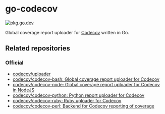 # go-codecov

<!-- [![CircleCI][circleci-badge]][circleci] -->
[![pkg.go.dev][pkg.go.dev-badge]][pkg.go.dev]
<!-- [![codecov.io][codecov-badge]][codecov] -->

Global coverage report uploader for [Codecov][Codecov] written in Go.


## Related repositories

### Official

- [codecov/uploader](https://github.com/codecov/uploader)
- [codecov/codecov-bash: Global coverage report uploader for Codecov](https://github.com/codecov/codecov-bash)
- [codecov/codecov-node: Global coverage report uploader for Codecov in NodeJS](https://github.com/codecov/codecov-node)
- [codecov/codecov-python: Python report uploader for Codecov](https://github.com/codecov/codecov-python)
- [codecov/codecov-ruby: Ruby uploader for Codecov](https://github.com/codecov/codecov-ruby)
- [codecov/codecov-perl: Backend for Codecov reporting of coverage](https://github.com/codecov/codecov-perl)


<!-- links -->
[Codecov]: https://codecov.io

<!-- badge links -->
[circleci]: https://app.circleci.com/pipelines/github/zchee/go-codecov
[pkg.go.dev]: https://pkg.go.dev/github.com/zchee/go-codecov
[codecov]: https://codecov.io/gh/zchee/go-codecov

[circleci-badge]: https://img.shields.io/circleci/build/github/zchee/go-codecov/master.svg?style=for-the-badge&label=CIRCLECI&logo=circleci
[pkg.go.dev-badge]: http://bit.ly/pkg-go-dev-badge
[codecov-badge]: https://img.shields.io/codecov/c/github/zchee/go-codecov/master?logo=codecov&style=for-the-badge
